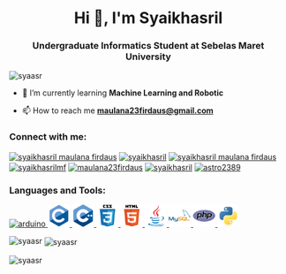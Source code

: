 <h1 align="center">Hi 👋, I'm Syaikhasril</h1>
<h3 align="center">Undergraduate Informatics Student at Sebelas Maret University</h3>

<p align="left"> <img src="https://komarev.com/ghpvc/?username=syaasr&label=Profile%20views&color=0e75b6&style=flat" alt="syaasr" /> </p>

- 🌱 I’m currently learning **Machine Learning and Robotic**

- 📫 How to reach me **maulana23firdaus@gmail.com**

<h3 align="left">Connect with me:</h3>
<p align="left">
<a href="https://linkedin.com/in/syaikhasril maulana firdaus" target="blank"><img align="center" src="https://raw.githubusercontent.com/rahuldkjain/github-profile-readme-generator/master/src/images/icons/Social/linked-in-alt.svg" alt="syaikhasril maulana firdaus" height="30" width="40" /></a>
<a href="https://kaggle.com/syaikhasril" target="blank"><img align="center" src="https://raw.githubusercontent.com/rahuldkjain/github-profile-readme-generator/master/src/images/icons/Social/kaggle.svg" alt="syaikhasril" height="30" width="40" /></a>
<a href="https://fb.com/syaikhasril maulana firdaus" target="blank"><img align="center" src="https://raw.githubusercontent.com/rahuldkjain/github-profile-readme-generator/master/src/images/icons/Social/facebook.svg" alt="syaikhasril maulana firdaus" height="30" width="40" /></a>
<a href="https://instagram.com/syaikhasrilmf" target="blank"><img align="center" src="https://raw.githubusercontent.com/rahuldkjain/github-profile-readme-generator/master/src/images/icons/Social/instagram.svg" alt="syaikhasrilmf" height="30" width="40" /></a>
<a href="https://www.hackerrank.com/maulana23firdaus" target="blank"><img align="center" src="https://raw.githubusercontent.com/rahuldkjain/github-profile-readme-generator/master/src/images/icons/Social/hackerrank.svg" alt="maulana23firdaus" height="30" width="40" /></a>
<a href="https://www.leetcode.com/syaikhasril" target="blank"><img align="center" src="https://raw.githubusercontent.com/rahuldkjain/github-profile-readme-generator/master/src/images/icons/Social/leet-code.svg" alt="syaikhasril" height="30" width="40" /></a>
<a href="https://discord.gg/astro2389" target="blank"><img align="center" src="https://raw.githubusercontent.com/rahuldkjain/github-profile-readme-generator/master/src/images/icons/Social/discord.svg" alt="astro2389" height="30" width="40" /></a>
</p>

<h3 align="left">Languages and Tools:</h3>
<p align="left"> <a href="https://www.arduino.cc/" target="_blank" rel="noreferrer"> <img src="https://cdn.worldvectorlogo.com/logos/arduino-1.svg" alt="arduino" width="40" height="40"/> </a> <a href="https://www.cprogramming.com/" target="_blank" rel="noreferrer"> <img src="https://raw.githubusercontent.com/devicons/devicon/master/icons/c/c-original.svg" alt="c" width="40" height="40"/> </a> <a href="https://www.w3schools.com/cpp/" target="_blank" rel="noreferrer"> <img src="https://raw.githubusercontent.com/devicons/devicon/master/icons/cplusplus/cplusplus-original.svg" alt="cplusplus" width="40" height="40"/> </a> <a href="https://www.w3schools.com/css/" target="_blank" rel="noreferrer"> <img src="https://raw.githubusercontent.com/devicons/devicon/master/icons/css3/css3-original-wordmark.svg" alt="css3" width="40" height="40"/> </a> <a href="https://www.w3.org/html/" target="_blank" rel="noreferrer"> <img src="https://raw.githubusercontent.com/devicons/devicon/master/icons/html5/html5-original-wordmark.svg" alt="html5" width="40" height="40"/> </a> <a href="https://www.java.com" target="_blank" rel="noreferrer"> <img src="https://raw.githubusercontent.com/devicons/devicon/master/icons/java/java-original.svg" alt="java" width="40" height="40"/> </a> <a href="https://www.mysql.com/" target="_blank" rel="noreferrer"> <img src="https://raw.githubusercontent.com/devicons/devicon/master/icons/mysql/mysql-original-wordmark.svg" alt="mysql" width="40" height="40"/> </a> <a href="https://www.php.net" target="_blank" rel="noreferrer"> <img src="https://raw.githubusercontent.com/devicons/devicon/master/icons/php/php-original.svg" alt="php" width="40" height="40"/> </a> <a href="https://www.python.org" target="_blank" rel="noreferrer"> <img src="https://raw.githubusercontent.com/devicons/devicon/master/icons/python/python-original.svg" alt="python" width="40" height="40"/> </a> </p>

<p><img align="left" src="https://github-readme-stats.vercel.app/api/top-langs?username=syaasr&show_icons=true&locale=en&layout=compact" alt="syaasr" /></p>

<p>&nbsp;<img align="center" src="https://github-readme-stats.vercel.app/api?username=syaasr&show_icons=true&locale=en" alt="syaasr" /></p>

<p><img align="center" src="https://github-readme-streak-stats.herokuapp.com/?user=syaasr&" alt="syaasr" /></p>
